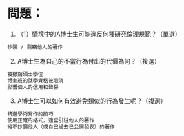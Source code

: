 # 問題：

1. （1）情境中的A博士生可能違反何種研究倫理規範？（單選）
```bash
抄襲 / 剽竊他人的著作
```

2. A博士生為自己的不當行為付出的代價為何？（複選）
```bash
被撤銷碩士學位
博士班的就學資格被取消
影響個人的信用和聲譽
```

3. A博士生可以如何有效避免類似的行為發生呢？（複選）
```bash
精進學術寫作的技巧
使用正確的格式，適當引註他人的著作
絕不抄襲他人（或自己過去已公開發表）的著作
```
